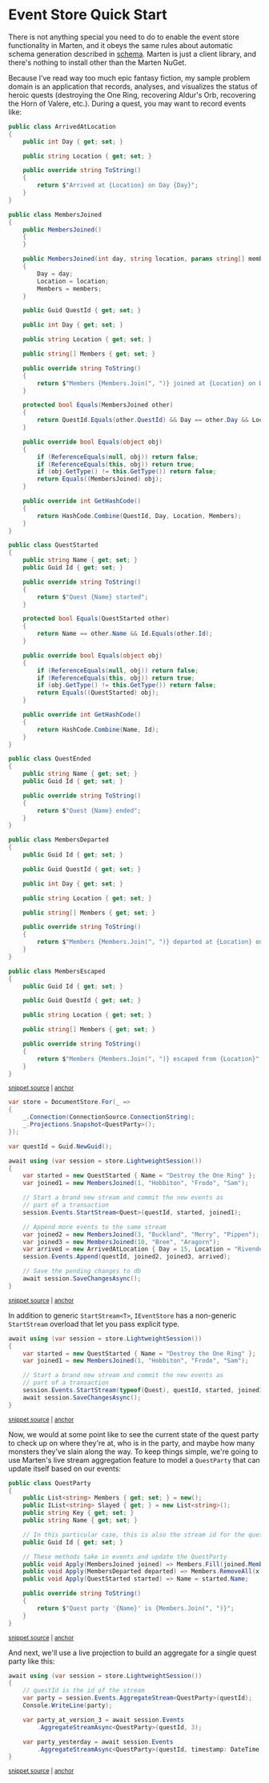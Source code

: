 # Event Store Quick Start

There is not anything special you need to do to enable the event store functionality in Marten, and it obeys the same rules about automatic schema generation described in [schema](/schema/). Marten is just a client library, and there's nothing to install other than the Marten NuGet.

Because I’ve read way too much epic fantasy fiction, my sample problem domain is an application that records, analyses, and visualizes the status of heroic quests (destroying the One Ring, recovering Aldur's Orb, recovering the Horn of Valere, etc.). During a quest, you may want to record events like:

<!-- snippet: sample_sample-events -->
<a id='snippet-sample_sample-events'></a>
```cs
public class ArrivedAtLocation
{
    public int Day { get; set; }

    public string Location { get; set; }

    public override string ToString()
    {
        return $"Arrived at {Location} on Day {Day}";
    }
}

public class MembersJoined
{
    public MembersJoined()
    {
    }

    public MembersJoined(int day, string location, params string[] members)
    {
        Day = day;
        Location = location;
        Members = members;
    }

    public Guid QuestId { get; set; }

    public int Day { get; set; }

    public string Location { get; set; }

    public string[] Members { get; set; }

    public override string ToString()
    {
        return $"Members {Members.Join(", ")} joined at {Location} on Day {Day}";
    }

    protected bool Equals(MembersJoined other)
    {
        return QuestId.Equals(other.QuestId) && Day == other.Day && Location == other.Location && Members.SequenceEqual(other.Members);
    }

    public override bool Equals(object obj)
    {
        if (ReferenceEquals(null, obj)) return false;
        if (ReferenceEquals(this, obj)) return true;
        if (obj.GetType() != this.GetType()) return false;
        return Equals((MembersJoined) obj);
    }

    public override int GetHashCode()
    {
        return HashCode.Combine(QuestId, Day, Location, Members);
    }
}

public class QuestStarted
{
    public string Name { get; set; }
    public Guid Id { get; set; }

    public override string ToString()
    {
        return $"Quest {Name} started";
    }

    protected bool Equals(QuestStarted other)
    {
        return Name == other.Name && Id.Equals(other.Id);
    }

    public override bool Equals(object obj)
    {
        if (ReferenceEquals(null, obj)) return false;
        if (ReferenceEquals(this, obj)) return true;
        if (obj.GetType() != this.GetType()) return false;
        return Equals((QuestStarted) obj);
    }

    public override int GetHashCode()
    {
        return HashCode.Combine(Name, Id);
    }
}

public class QuestEnded
{
    public string Name { get; set; }
    public Guid Id { get; set; }

    public override string ToString()
    {
        return $"Quest {Name} ended";
    }
}

public class MembersDeparted
{
    public Guid Id { get; set; }

    public Guid QuestId { get; set; }

    public int Day { get; set; }

    public string Location { get; set; }

    public string[] Members { get; set; }

    public override string ToString()
    {
        return $"Members {Members.Join(", ")} departed at {Location} on Day {Day}";
    }
}

public class MembersEscaped
{
    public Guid Id { get; set; }

    public Guid QuestId { get; set; }

    public string Location { get; set; }

    public string[] Members { get; set; }

    public override string ToString()
    {
        return $"Members {Members.Join(", ")} escaped from {Location}";
    }
}
```
<sup><a href='https://github.com/JasperFx/marten/blob/master/src/EventSourcingTests/QuestTypes.cs#L12-L144' title='Snippet source file'>snippet source</a> | <a href='#snippet-sample_sample-events' title='Start of snippet'>anchor</a></sup>
<!-- endSnippet -->

<!-- snippet: sample_event-store-quickstart -->
<a id='snippet-sample_event-store-quickstart'></a>
```cs
var store = DocumentStore.For(_ =>
{
    _.Connection(ConnectionSource.ConnectionString);
    _.Projections.Snapshot<QuestParty>();
});

var questId = Guid.NewGuid();

await using (var session = store.LightweightSession())
{
    var started = new QuestStarted { Name = "Destroy the One Ring" };
    var joined1 = new MembersJoined(1, "Hobbiton", "Frodo", "Sam");

    // Start a brand new stream and commit the new events as
    // part of a transaction
    session.Events.StartStream<Quest>(questId, started, joined1);

    // Append more events to the same stream
    var joined2 = new MembersJoined(3, "Buckland", "Merry", "Pippen");
    var joined3 = new MembersJoined(10, "Bree", "Aragorn");
    var arrived = new ArrivedAtLocation { Day = 15, Location = "Rivendell" };
    session.Events.Append(questId, joined2, joined3, arrived);

    // Save the pending changes to db
    await session.SaveChangesAsync();
}
```
<sup><a href='https://github.com/JasperFx/marten/blob/master/src/EventSourcingTests/Examples/event_store_quickstart.cs#L16-L43' title='Snippet source file'>snippet source</a> | <a href='#snippet-sample_event-store-quickstart' title='Start of snippet'>anchor</a></sup>
<!-- endSnippet -->

In addition to generic `StartStream<T>`, `IEventStore` has a non-generic `StartStream` overload that let you pass explicit type.

<!-- snippet: sample_event-store-start-stream-with-explicit-type -->
<a id='snippet-sample_event-store-start-stream-with-explicit-type'></a>
```cs
await using (var session = store.LightweightSession())
{
    var started = new QuestStarted { Name = "Destroy the One Ring" };
    var joined1 = new MembersJoined(1, "Hobbiton", "Frodo", "Sam");

    // Start a brand new stream and commit the new events as
    // part of a transaction
    session.Events.StartStream(typeof(Quest), questId, started, joined1);
    await session.SaveChangesAsync();
}
```
<sup><a href='https://github.com/JasperFx/marten/blob/master/src/EventSourcingTests/Examples/event_store_quickstart.cs#L46-L58' title='Snippet source file'>snippet source</a> | <a href='#snippet-sample_event-store-start-stream-with-explicit-type' title='Start of snippet'>anchor</a></sup>
<!-- endSnippet -->

Now, we would at some point like to see the current state of the quest party to check up on where they're at, who is in the party, and maybe how many monsters they've slain along the way. To keep things simple, we're going to use Marten's live stream aggregation feature to model a `QuestParty` that can update itself based on our events:

<!-- snippet: sample_QuestParty -->
<a id='snippet-sample_questparty'></a>
```cs
public class QuestParty
{
    public List<string> Members { get; set; } = new();
    public IList<string> Slayed { get; } = new List<string>();
    public string Key { get; set; }
    public string Name { get; set; }

    // In this particular case, this is also the stream id for the quest events
    public Guid Id { get; set; }

    // These methods take in events and update the QuestParty
    public void Apply(MembersJoined joined) => Members.Fill(joined.Members);
    public void Apply(MembersDeparted departed) => Members.RemoveAll(x => departed.Members.Contains(x));
    public void Apply(QuestStarted started) => Name = started.Name;

    public override string ToString()
    {
        return $"Quest party '{Name}' is {Members.Join(", ")}";
    }
}
```
<sup><a href='https://github.com/JasperFx/marten/blob/master/src/EventSourcingTests/Projections/QuestParty.cs#L8-L30' title='Snippet source file'>snippet source</a> | <a href='#snippet-sample_questparty' title='Start of snippet'>anchor</a></sup>
<!-- endSnippet -->

And next, we'll use a live projection to build an aggregate for a single quest party like this:

<!-- snippet: sample_events-aggregate-on-the-fly -->
<a id='snippet-sample_events-aggregate-on-the-fly'></a>
```cs
await using (var session = store.LightweightSession())
{
    // questId is the id of the stream
    var party = session.Events.AggregateStream<QuestParty>(questId);
    Console.WriteLine(party);

    var party_at_version_3 = await session.Events
        .AggregateStreamAsync<QuestParty>(questId, 3);

    var party_yesterday = await session.Events
        .AggregateStreamAsync<QuestParty>(questId, timestamp: DateTime.UtcNow.AddDays(-1));
}
```
<sup><a href='https://github.com/JasperFx/marten/blob/master/src/EventSourcingTests/Examples/event_store_quickstart.cs#L87-L101' title='Snippet source file'>snippet source</a> | <a href='#snippet-sample_events-aggregate-on-the-fly' title='Start of snippet'>anchor</a></sup>
<!-- endSnippet -->
